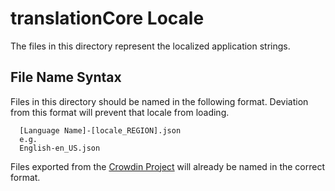 # translationCore Locale

The files in this directory represent the localized application strings.

## File Name Syntax

Files in this directory should be named in the following format.
Deviation from this format will prevent that locale from loading.

```text
  [Language Name]-[locale_REGION].json
  e.g.
  English-en_US.json
```

Files exported from the [Crowdin Project](https://crowdin.com/project/translationcore/)
will already be named in the correct format.

